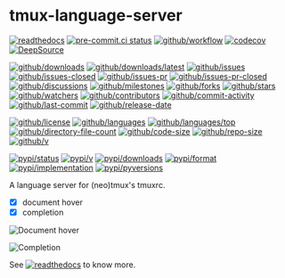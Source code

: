 # tmux-language-server

[![readthedocs](https://shields.io/readthedocs/tmux-language-server)](https://tmux-language-server.readthedocs.io)
[![pre-commit.ci status](https://results.pre-commit.ci/badge/github/Freed-Wu/tmux-language-server/main.svg)](https://results.pre-commit.ci/latest/github/Freed-Wu/tmux-language-server/main)
[![github/workflow](https://github.com/Freed-Wu/tmux-language-server/actions/workflows/main.yml/badge.svg)](https://github.com/Freed-Wu/tmux-language-server/actions)
[![codecov](https://codecov.io/gh/Freed-Wu/tmux-language-server/branch/main/graph/badge.svg)](https://codecov.io/gh/Freed-Wu/tmux-language-server)
[![DeepSource](https://deepsource.io/gh/Freed-Wu/tmux-language-server.svg/?show_trend=true)](https://deepsource.io/gh/Freed-Wu/tmux-language-server)

[![github/downloads](https://shields.io/github/downloads/Freed-Wu/tmux-language-server/total)](https://github.com/Freed-Wu/tmux-language-server/releases)
[![github/downloads/latest](https://shields.io/github/downloads/Freed-Wu/tmux-language-server/latest/total)](https://github.com/Freed-Wu/tmux-language-server/releases/latest)
[![github/issues](https://shields.io/github/issues/Freed-Wu/tmux-language-server)](https://github.com/Freed-Wu/tmux-language-server/issues)
[![github/issues-closed](https://shields.io/github/issues-closed/Freed-Wu/tmux-language-server)](https://github.com/Freed-Wu/tmux-language-server/issues?q=is%3Aissue+is%3Aclosed)
[![github/issues-pr](https://shields.io/github/issues-pr/Freed-Wu/tmux-language-server)](https://github.com/Freed-Wu/tmux-language-server/pulls)
[![github/issues-pr-closed](https://shields.io/github/issues-pr-closed/Freed-Wu/tmux-language-server)](https://github.com/Freed-Wu/tmux-language-server/pulls?q=is%3Apr+is%3Aclosed)
[![github/discussions](https://shields.io/github/discussions/Freed-Wu/tmux-language-server)](https://github.com/Freed-Wu/tmux-language-server/discussions)
[![github/milestones](https://shields.io/github/milestones/all/Freed-Wu/tmux-language-server)](https://github.com/Freed-Wu/tmux-language-server/milestones)
[![github/forks](https://shields.io/github/forks/Freed-Wu/tmux-language-server)](https://github.com/Freed-Wu/tmux-language-server/network/members)
[![github/stars](https://shields.io/github/stars/Freed-Wu/tmux-language-server)](https://github.com/Freed-Wu/tmux-language-server/stargazers)
[![github/watchers](https://shields.io/github/watchers/Freed-Wu/tmux-language-server)](https://github.com/Freed-Wu/tmux-language-server/watchers)
[![github/contributors](https://shields.io/github/contributors/Freed-Wu/tmux-language-server)](https://github.com/Freed-Wu/tmux-language-server/graphs/contributors)
[![github/commit-activity](https://shields.io/github/commit-activity/w/Freed-Wu/tmux-language-server)](https://github.com/Freed-Wu/tmux-language-server/graphs/commit-activity)
[![github/last-commit](https://shields.io/github/last-commit/Freed-Wu/tmux-language-server)](https://github.com/Freed-Wu/tmux-language-server/commits)
[![github/release-date](https://shields.io/github/release-date/Freed-Wu/tmux-language-server)](https://github.com/Freed-Wu/tmux-language-server/releases/latest)

[![github/license](https://shields.io/github/license/Freed-Wu/tmux-language-server)](https://github.com/Freed-Wu/tmux-language-server/blob/main/LICENSE)
[![github/languages](https://shields.io/github/languages/count/Freed-Wu/tmux-language-server)](https://github.com/Freed-Wu/tmux-language-server)
[![github/languages/top](https://shields.io/github/languages/top/Freed-Wu/tmux-language-server)](https://github.com/Freed-Wu/tmux-language-server)
[![github/directory-file-count](https://shields.io/github/directory-file-count/Freed-Wu/tmux-language-server)](https://github.com/Freed-Wu/tmux-language-server)
[![github/code-size](https://shields.io/github/languages/code-size/Freed-Wu/tmux-language-server)](https://github.com/Freed-Wu/tmux-language-server)
[![github/repo-size](https://shields.io/github/repo-size/Freed-Wu/tmux-language-server)](https://github.com/Freed-Wu/tmux-language-server)
[![github/v](https://shields.io/github/v/release/Freed-Wu/tmux-language-server)](https://github.com/Freed-Wu/tmux-language-server)

[![pypi/status](https://shields.io/pypi/status/tmux-language-server)](https://pypi.org/project/tmux-language-server/#description)
[![pypi/v](https://shields.io/pypi/v/tmux-language-server)](https://pypi.org/project/tmux-language-server/#history)
[![pypi/downloads](https://shields.io/pypi/dd/tmux-language-server)](https://pypi.org/project/tmux-language-server/#files)
[![pypi/format](https://shields.io/pypi/format/tmux-language-server)](https://pypi.org/project/tmux-language-server/#files)
[![pypi/implementation](https://shields.io/pypi/implementation/tmux-language-server)](https://pypi.org/project/tmux-language-server/#files)
[![pypi/pyversions](https://shields.io/pypi/pyversions/tmux-language-server)](https://pypi.org/project/tmux-language-server/#files)

A language server for (neo)tmux's tmuxrc.

- [x] document hover
- [x] completion

![Document hover](https://github.com/Freed-Wu/tmux-language-server/assets/32936898/87776386-0d88-4fd1-815f-45f37ed1ed18)

![Completion](https://github.com/Freed-Wu/tmux-language-server/assets/32936898/8f5a7a78-a0d9-43a0-bcc3-8217cd78f8cf)

See
[![readthedocs](https://shields.io/readthedocs/tmux-language-server)](https://tmux-language-server.readthedocs.io)
to know more.
